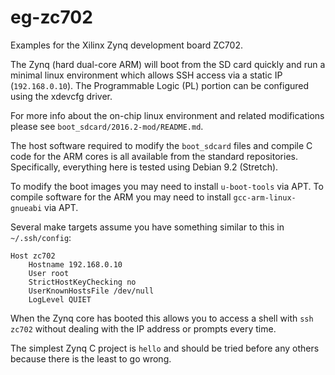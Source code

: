 eg-zc702
========

Examples for the Xilinx Zynq development board ZC702.

The Zynq (hard dual-core ARM) will boot from the SD card quickly and run a
minimal linux environment which allows SSH access via a static IP
(`192.168.0.10`).
The Programmable Logic (PL) portion can be configured using the xdevcfg driver.

For more info about the on-chip linux environment and related modifications
please see `boot_sdcard/2016.2-mod/README.md`.

The host software required to modify the `boot_sdcard` files and compile C code
for the ARM cores is all available from the standard repositories.
Specifically, everything here is tested using Debian 9.2 (Stretch).

To modify the boot images you may need to install `u-boot-tools` via APT.
To compile software for the ARM you may need to install `gcc-arm-linux-gnueabi`
via APT.

Several make targets assume you have something similar to this in
`~/.ssh/config`:

    Host zc702
        Hostname 192.168.0.10
        User root
        StrictHostKeyChecking no
        UserKnownHostsFile /dev/null
        LogLevel QUIET

When the Zynq core has booted this allows you to access a shell with
`ssh zc702` without dealing with the IP address or prompts every time.

The simplest Zynq C project is `hello` and should be tried before any others
because there is the least to go wrong.

